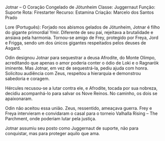 Jotnar – O Coração Congelado de Jötunheim
Classe: Juggernaut
Função: Suporte
Rota: Firestarter
Recurso: Estamina
Criação: Marcelo dos Santos Prado

Lore (Português):
Forjado nos abismos gelados de Jötunheim, Jotnar é filho do gigante primordial Ymir. Diferente de seu pai, rejeitava a brutalidade e ansiava pela harmonia. Tornou-se amigo de Frey, protegido por Freya, Jord e Frigga, sendo um dos únicos gigantes respeitados pelos deuses de Asgard.

Odin designou Jotnar para sequestrar a deusa Afrodite, do Monte Olimpo, acreditando que apenas o amor poderia conter o ódio de Loki e o Ragnarök iminente. Mas Jotnar, em vez de sequestrá-la, pediu ajuda com honra. Solicitou audiência com Zeus, respeitou a hierarquia e demonstrou sabedoria e coragem.

Hércules recusou-se a lutar contra ele, e Afrodite, tocada por sua nobreza, decidiu acompanhá-lo para salvar os Nove Reinos. No caminho, os dois se apaixonaram.

Odin não aceitou essa união. Zeus, ressentido, ameaçava guerra. Frey e Freya intervieram e convidaram o casal para o torneio Valhalla Rising – The Parchment, onde poderiam lutar pela justiça.

Jotnar assumiu seu posto como Juggernaut de suporte, não para conquistar, mas para proteger aquilo que ama.


